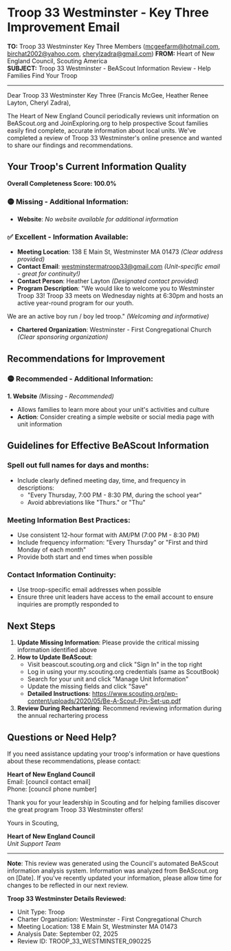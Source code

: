 # Troop 33 Westminster - Key Three Improvement Email

**TO:** Troop 33 Westminster Key Three Members (mcgeefarm@hotmail.com, birchat2002@yahoo.com, cherylzadra@gmail.com)
**FROM:** Heart of New England Council, Scouting America  
**SUBJECT:** Troop 33 Westminster - BeAScout Information Review - Help Families Find Your Troop  

---

Dear Troop 33 Westminster Key Three (Francis  McGee, Heather Renee Layton, Cheryl  Zadra),

The Heart of New England Council periodically reviews unit information on BeAScout.org and JoinExploring.org to help prospective Scout families easily find complete, accurate information about local units. We've completed a review of Troop 33 Westminster's online presence and wanted to share our findings and recommendations.

## Your Troop's Current Information Quality

**Overall Completeness Score: 100.0%**


### 🟡 **Missing - Additional Information:**
- **Website**: *No website available for additional information*

### ✅ **Excellent - Information Available:**
- **Meeting Location**: 138 E Main St, Westminster MA 01473 *(Clear address provided)*
- **Contact Email**: westminstermatroop33@gmail.com *(Unit-specific email - great for continuity!)*
- **Contact Person**: Heather Layton *(Designated contact provided)*
- **Program Description**: "We would like to welcome you to Westminster Troop 33!  Troop 33 meets on Wednesday nights at 6:30pm and hosts an active year-round program for our youth.  

We are an active boy run / boy led troop." *(Welcoming and informative)*
- **Chartered Organization**: Westminster - First Congregational Church *(Clear sponsoring organization)*

## Recommendations for Improvement

### 🟡 **Recommended - Additional Information:**

**1. Website** *(Missing - Recommended)*
- Allows families to learn more about your unit's activities and culture
- **Action**: Consider creating a simple website or social media page with unit information


## Guidelines for Effective BeAScout Information

### **Spell out full names for days and months:**
- Include clearly defined meeting day, time, and frequency in descriptions:
  - "Every Thursday, 7:00 PM - 8:30 PM, during the school year"
  - Avoid abbreviations like "Thurs." or "Thu"

### **Meeting Information Best Practices:**
- Use consistent 12-hour format with AM/PM (7:00 PM - 8:30 PM)
- Include frequency information: "Every Thursday" or "First and third Monday of each month"
- Provide both start and end times when possible

### **Contact Information Continuity:**
- Use troop-specific email addresses when possible
- Ensure three unit leaders have access to the email account to ensure inquiries are promptly responded to

## Next Steps

1. **Update Missing Information**: Please provide the critical missing information identified above
2. **How to Update BeAScout**: 
   - Visit beascout.scouting.org and click "Sign In" in the top right
   - Log in using your my.scouting.org credentials (same as ScoutBook)
   - Search for your unit and click "Manage Unit Information"
   - Update the missing fields and click "Save"
   - **Detailed Instructions**: https://www.scouting.org/wp-content/uploads/2020/05/Be-A-Scout-Pin-Set-up.pdf
3. **Review During Rechartering**: Recommend reviewing information during the annual rechartering process

## Questions or Need Help?

If you need assistance updating your troop's information or have questions about these recommendations, please contact:

**Heart of New England Council**  
Email: [council contact email]  
Phone: [council phone number]

Thank you for your leadership in Scouting and for helping families discover the great program Troop 33 Westminster offers!

Yours in Scouting,

**Heart of New England Council**  
*Unit Support Team*

---

**Note**: This review was generated using the Council's automated BeAScout information analysis system. Information was analyzed from BeAScout.org on [Date]. If you've recently updated your information, please allow time for changes to be reflected in our next review.

**Troop 33 Westminster Details Reviewed:**
- Unit Type: Troop
- Charter Organization: Westminster - First Congregational Church  
- Meeting Location: 138 E Main St, Westminster MA 01473
- Analysis Date: September 02, 2025
- Review ID: TROOP_33_WESTMINSTER_090225